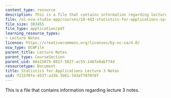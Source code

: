 ```yaml
---
content_type: resource
description: This is a file that contains information regarding lecture 3 notes.
file: /ol-ocw-studio-app/courses/18-443-statistics-for-applications-spring-2015/f215f0fe4537a33b3b61743af707078f_MIT18_443S15_LEC3.pdf
file_size: 383455
file_type: application/pdf
learning_resource_types:
- Lecture Notes
license: https://creativecommons.org/licenses/by-nc-sa/4.0/
ocw_type: OCWFile
parent_title: Lecture Notes
parent_type: CourseSection
parent_uid: 60a15075-0017-5827-ac55-146fe8abf74d
resourcetype: Document
title: Statistics for Applications Lecture 3 Notes
uid: f215f0fe-4537-a33b-3b61-743af707078f
---
```

This is a file that contains information regarding lecture 3 notes.